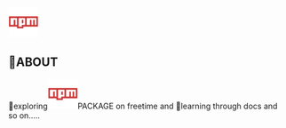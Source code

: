<img src="https://raw.githubusercontent.com/devicons/devicon/master/icons/npm/npm-original-wordmark.svg" width="54" height="54" alt="npm" /> 



## 🏹ABOUT
🔎exploring<img src="https://raw.githubusercontent.com/devicons/devicon/master/icons/npm/npm-original-wordmark.svg" width="54" height="54" alt="npm" />PACKAGE on freetime and 🌿learning through docs and so on.....
